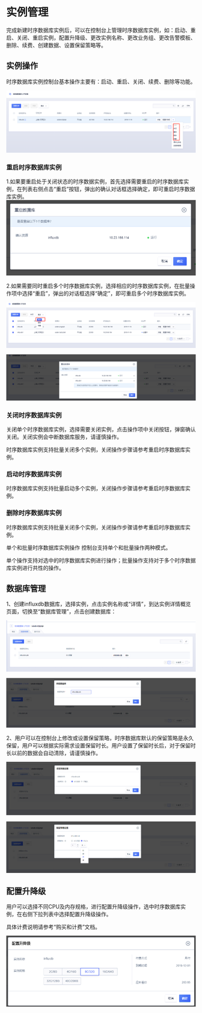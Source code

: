 # 实例管理

完成新建时序数据库实例后，可以在控制台上管理时序数据库实例，如：启动、重启、关闭、重启实例，配置升降级、更改实例名称、更改业务组、更改告警模板、删除、续费、创建数据、设置保留策略等。

## 实例操作
时序数据库实例控制台基本操作主要有：启动、重启、关闭、续费、删除等功能。

![image](/images/influxdb001.png)

### 重启时序数据库实例
1.如果要重启处于关闭状态的时序数据实例，首先选择需要重启的时序数据库实例，在列表右侧点击“重启”按钮，弹出的确认对话框选择确定，即可重启时序数据库实例。
![image](/images/influxdb002.png)

2.如果需要同时重启多个时序数据库实例，选择相应的时序数据库实例，在批量操作项中选择“重启”，弹出的对话框选择“确定”，即可重启多个时序数据库实例。

![image](/images/influxdb008.png)

![image](/images/influxdb009.png)

### 关闭时序数据库实例

关闭单个时序数据库实例，选择需要关闭实例，点击操作项中关闭按钮，弹窗确认关闭。关闭实例会中断数据库服务，请谨慎操作。

时序数据库实例支持批量关闭多个实例，关闭操作步骤请参考重启时序数据库实例。

### 启动时序数据库实例
时序数据库实例支持批量启动多个实例，关闭操作步骤请参考重启时序数据库实例。

### 删除时序数据库实例
时序数据库实例支持批量关闭多个实例，关闭操作步骤请参考重启时序数据库实例。

单个和批量时序数据库实例操作
控制台支持单个和批量操作两种模式。

单个操作支持对选中的时序数据库实例进行操作；批量操作支持对于多个时序数据库实例进行共性的操作。

## 数据库管理

1、创建influxdb数据库，选择实例，点击实例名称或“详情”，到达实例详情概览页面，切换至“数据库管理”，点击创建数据库：

![image](/images/influxdb004.png)

![image](/images/influxdb005.png)

2、用户可以在控制台上修改或设置保留策略，时序数据库默认的保留策略是永久保留，用户可以根据实际需求设置保留时长。用户设置了保留时长后，对于保留时长以前的数据会自动清除，请谨慎操作。

![image](/images/influxdb006.png)

![image](/images/influxdb007.png)

## 配置升降级

用户可以选择不同CPU及内存规格，进行配置升降级操作，选中时序数据库实例，在右侧下拉列表中选择配置升降级操作。

具体计费说明请参考“购买和计费”文档。

![image](/images/influxdb003.png)
